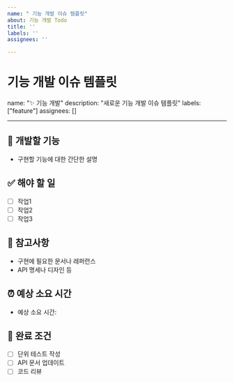 ```yaml
---
name: " 기능 개발 이슈 템플릿"
about: 기능 개발 Todo
title: ''
labels: ''
assignees: ''

---
```


# 기능 개발 이슈 템플릿
name: "✨ 기능 개발"
description: "새로운 기능 개발 이슈 템플릿"
labels: ["feature"]
assignees: []

---
## 📌 개발할 기능
- 구현할 기능에 대한 간단한 설명

## ✅ 해야 할 일
- [ ] 작업1
- [ ] 작업2
- [ ] 작업3

## 📝 참고사항
- 구현에 필요한 문서나 레퍼런스
- API 명세나 디자인 등

## ⏰ 예상 소요 시간
- 예상 소요 시간:

## 🎯 완료 조건
- [ ] 단위 테스트 작성
- [ ] API 문서 업데이트
- [ ] 코드 리뷰
